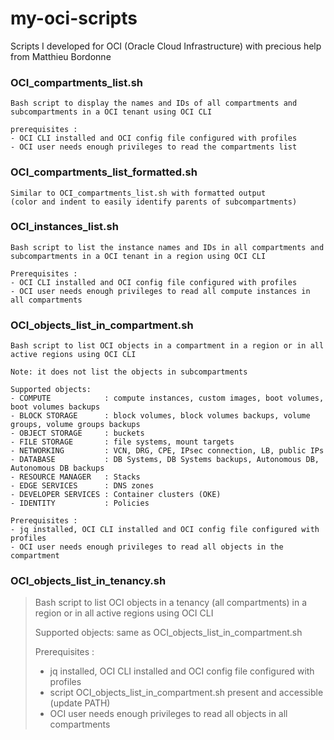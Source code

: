 # my-oci-scripts
Scripts I developed for OCI (Oracle Cloud Infrastructure) with precious help from Matthieu Bordonne

### OCI_compartments_list.sh

```
Bash script to display the names and IDs of all compartments and subcompartments in a OCI tenant using OCI CLI

prerequisites :
- OCI CLI installed and OCI config file configured with profiles
- OCI user needs enough privileges to read the compartments list
```

### OCI_compartments_list_formatted.sh

```
Similar to OCI_compartments_list.sh with formatted output
(color and indent to easily identify parents of subcompartments)
```

### OCI_instances_list.sh

```
Bash script to list the instance names and IDs in all compartments and subcompartments in a OCI tenant in a region using OCI CLI

Prerequisites :
- OCI CLI installed and OCI config file configured with profiles
- OCI user needs enough privileges to read all compute instances in all compartments
```

### OCI_objects_list_in_compartment.sh

```
Bash script to list OCI objects in a compartment in a region or in all active regions using OCI CLI

Note: it does not list the objects in subcompartments

Supported objects:
- COMPUTE            : compute instances, custom images, boot volumes, boot volumes backups
- BLOCK STORAGE      : block volumes, block volumes backups, volume groups, volume groups backups
- OBJECT STORAGE     : buckets
- FILE STORAGE       : file systems, mount targets
- NETWORKING         : VCN, DRG, CPE, IPsec connection, LB, public IPs
- DATABASE           : DB Systems, DB Systems backups, Autonomous DB, Autonomous DB backups
- RESOURCE MANAGER   : Stacks
- EDGE SERVICES      : DNS zones
- DEVELOPER SERVICES : Container clusters (OKE)
- IDENTITY           : Policies

Prerequisites :
- jq installed, OCI CLI installed and OCI config file configured with profiles
- OCI user needs enough privileges to read all objects in the compartment
```

### OCI_objects_list_in_tenancy.sh

> Bash script to list OCI objects in a tenancy (all compartments) in a region or in all active regions using OCI CLI
>
> Supported objects: same as OCI_objects_list_in_compartment.sh
>
> Prerequisites :
> - jq installed, OCI CLI installed and OCI config file configured with profiles
> - script OCI_objects_list_in_compartment.sh present and accessible (update PATH)
> - OCI user needs enough privileges to read all objects in all compartments
